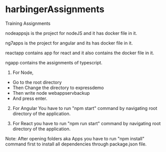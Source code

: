 # harbingerAssignments
Training Assignments

nodeappsjs is the project for nodeJS and it has docker file in it.

ng7apps is the project for angular and its has docker file in it.

reactapp contains app for react and it also contains the docker file in it.

ngapp contains the assignments of typescript.

1. For Node,
  - Go to the root directory
  - Then Change the directory to expressdemo 
  - Then write node webappservbackup
  - And press enter.

2. For Angular You have to run "npm start" command by navigating root directory of the application.

3. For React you have to run "npm run start" command by navigating root directory of the application.

Note: After opening folders aka Apps you have to run "npm install" command first to install all dependencies through package.json file.



